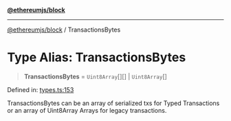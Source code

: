 [**@ethereumjs/block**](../README.md)

***

[@ethereumjs/block](../README.md) / TransactionsBytes

# Type Alias: TransactionsBytes

> **TransactionsBytes** = `Uint8Array`[][] \| `Uint8Array`[]

Defined in: [types.ts:153](https://github.com/ethereumjs/ethereumjs-monorepo/blob/master/packages/block/src/types.ts#L153)

TransactionsBytes can be an array of serialized txs for Typed Transactions or an array of Uint8Array Arrays for legacy transactions.
